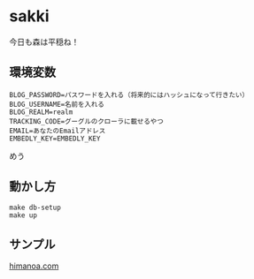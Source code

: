 # sakki
今日も森は平穏ね！

## 環境変数

```
BLOG_PASSWORD=パスワードを入れる（将来的にはハッシュになって行きたい）
BLOG_USERNAME=名前を入れる
BLOG_REALM=realm
TRACKING_CODE=グーグルのクローラに載せるやつ
EMAIL=あなたのEmailアドレス
EMBEDLY_KEY=EMBEDLY_KEY
```
めう

## 動かし方

```
make db-setup
make up
```

## サンプル

[himanoa.com](https://himanoa.com)
